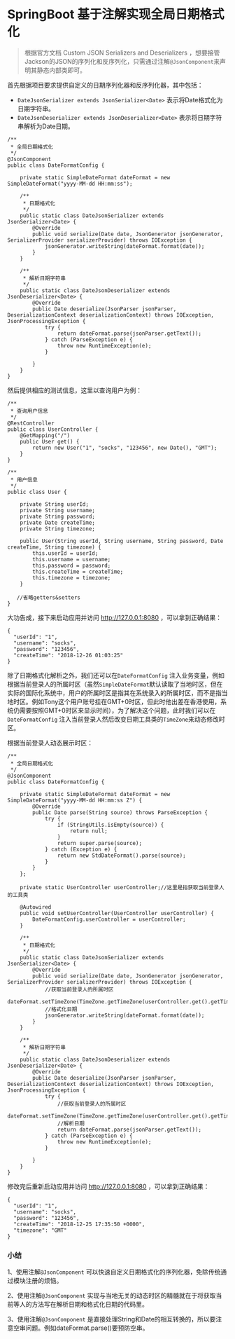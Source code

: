 # SpringBoot 基于注解实现全局日期格式化

> 根据官方文档 Custom JSON Serializers and Deserializers ，想要接管Jackson的JSON的序列化和反序列化，只需通过注解`@JsonComponent`来声明其静态内部类即可。

首先根据项目要求提供自定义的日期序列化器和反序列化器，其中包括：

- `DateJsonSerializer extends JsonSerializer<Date>` 表示将Date格式化为日期字符串。
- `DateJsonDeserializer extends JsonDeserializer<Date>` 表示将日期字符串解析为Date日期。

```
/**
 * 全局日期格式化
 */
@JsonComponent
public class DateFormatConfig {

    private static SimpleDateFormat dateFormat = new SimpleDateFormat("yyyy-MM-dd HH:mm:ss");

    /**
     * 日期格式化
     */
    public static class DateJsonSerializer extends JsonSerializer<Date> {
        @Override
        public void serialize(Date date, JsonGenerator jsonGenerator, SerializerProvider serializerProvider) throws IOException {
            jsonGenerator.writeString(dateFormat.format(date));
        }
    }

    /**
     * 解析日期字符串
     */
    public static class DateJsonDeserializer extends JsonDeserializer<Date> {
        @Override
        public Date deserialize(JsonParser jsonParser, DeserializationContext deserializationContext) throws IOException, JsonProcessingException {
            try {
                return dateFormat.parse(jsonParser.getText());
            } catch (ParseException e) {
                throw new RuntimeException(e);
            }

        }
    }
}
```

然后提供相应的测试信息，这里以查询用户为例：

```
/**
 * 查询用户信息
 */
@RestController
public class UserController {
    @GetMapping("/")
    public User get() {
        return new User("1", "socks", "123456", new Date(), "GMT");
    }
}

/**
 * 用户信息
 */
public class User {

    private String userId;
    private String username;
    private String password;
    private Date createTime;
    private String timezone;

    public User(String userId, String username, String password, Date createTime, String timezone) {
        this.userId = userId;
        this.username = username;
        this.password = password;
        this.createTime = createTime;
        this.timezone = timezone;
    }

   //省略getters&setters
}
```

大功告成，接下来启动应用并访问 http://127.0.0.1:8080 ，可以拿到正确结果：

```
{
  "userId": "1",
  "username": "socks",
  "password": "123456",
  "createTime": "2018-12-26 01:03:25"
}
```

除了日期格式化解析之外，我们还可以在`DateFormatConfig` 注入业务变量，例如根据当前登录人的所属时区（虽然`SimpleDateFormat`默认读取了当地时区，但在实际的国际化系统中，用户的所属时区是指其在系统录入的所属时区，而不是指当地时区。例如Tony这个用户账号挂在GMT+0时区，但此时他出差在香港使用，系统仍需要按照GMT+0时区来显示时间），为了解决这个问题，此时我们可以在`DateFormatConfig` 注入当前登录人然后改变日期工具类的`TimeZone`来动态修改时区。

根据当前登录人动态展示时区：

```
/**
 * 全局日期格式化
 */
@JsonComponent
public class DateFormatConfig {

    private static SimpleDateFormat dateFormat = new SimpleDateFormat("yyyy-MM-dd HH:mm:ss Z") {
        @Override
        public Date parse(String source) throws ParseException {
            try {
                if (StringUtils.isEmpty(source)) {
                    return null;
                }
                return super.parse(source);
            } catch (Exception e) {
                return new StdDateFormat().parse(source);
            }
        }
    };

    private static UserController userController;//这里是指获取当前登录人的工具类

    @Autowired
    public void setUserController(UserController userController) {
        DateFormatConfig.userController = userController;
    }

    /**
     * 日期格式化
     */
    public static class DateJsonSerializer extends JsonSerializer<Date> {
        @Override
        public void serialize(Date date, JsonGenerator jsonGenerator, SerializerProvider serializerProvider) throws IOException {
            //获取当前登录人的所属时区
            dateFormat.setTimeZone(TimeZone.getTimeZone(userController.get().getTimezone()));
            //格式化日期
            jsonGenerator.writeString(dateFormat.format(date));
        }
    }

    /**
     * 解析日期字符串
     */
    public static class DateJsonDeserializer extends JsonDeserializer<Date> {
        @Override
        public Date deserialize(JsonParser jsonParser, DeserializationContext deserializationContext) throws IOException, JsonProcessingException {
            try {
                //获取当前登录人的所属时区
                dateFormat.setTimeZone(TimeZone.getTimeZone(userController.get().getTimezone()));
                //解析日期
                return dateFormat.parse(jsonParser.getText());
            } catch (ParseException e) {
                throw new RuntimeException(e);
            }

        }
    }
}
```

修改完后重新启动应用并访问 http://127.0.0.1:8080 ，可以拿到正确结果：

```
{
  "userId": "1",
  "username": "socks",
  "password": "123456",
  "createTime": "2018-12-25 17:35:50 +0000",
  "timezone": "GMT"
}
```

### 小结

1、使用注解`@JsonComponent` 可以快速自定义日期格式化的序列化器，免除传统通过模块注册的烦恼。

2、使用注解`@JsonComponent` 实现与当地无关的动态时区的精髓就在于将获取当前等人的方法写在解析日期和格式化日期的代码里。

3、使用注解`@JsonComponent` 是直接处理String和Date的相互转换的，所以要注意空串问题。例如dateFormat.parse()要预防空串。